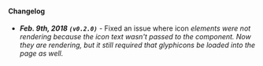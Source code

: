 #### Changelog

- ___Feb. 9th, 2018 `(v0.2.0)`___ - Fixed an issue where icon <i/> elements were not rendering because the icon text wasn't passed to the component. Now they are rendering, but it still required that glyphicons be loaded into the page as well.
 